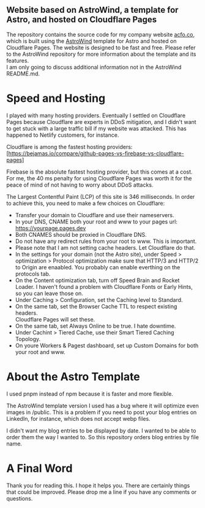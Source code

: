 ## Website based on AstroWind, a template for Astro, and hosted on Cloudflare Pages

The repository contains the source code for my company website [acfo.co](https://acfo.co), 
which is built using the [AstroWind](https://github.com/onwidget/astrowind)
template for Astro and hosted on Cloudflare Pages. 
The website is designed to be fast and free.
Please refer to the AstroWind repository for more information about the template and its features.  
I am only going to discuss additional information not in the  AstroWind README.md.

# Speed and Hosting

I played with many hosting providers.  Eventually I settled on Cloudflare Pages because Cloudflare are experts
in DDoS mitigation, and I didn't want to get stuck with a large traffic bill if my website was attacked.
This has happened to Netlify customers, for instance.

Cloudflare is among the fastest hosting providers: 
[https://bejamas.io/compare/github-pages-vs-firebase-vs-cloudflare-pages]

Firebase is the absolute fastest hosting provider, but this comes at a cost. 
For me, the 40 ms penalty for using Cloudflare Pages was worth it for the
peace of mind of not having to worry about DDoS attacks.

The Largest Contentful Paint (LCP) of this site is 346 milliseconds.
In order to achieve this, you need to make a few choices on Cloudflare:

* Transfer your domain to Cloudflare and use their nameservers.
* In your DNS, CNAME both your root and www to your pages url: 
https://yourpage.pages.dev
* Both CNAMES should be proxied in Cloudflare DNS.
* Do not have any redirect rules from your root to www.  This is important.
* Please note that I am not setting cache headers.  Let Cloudflare do that.
* In the settings for your domain (not the Astro site), under Speed > optimization > Protocol optimization
make sure that HTTP/3 and HTTP/2 to Origin are enaabled.  You probably can enable everthing
on the protocols tab.
* On the Content optimization tab, turn off Speed Brain and Rocket Loader. 
I haven't found a problem with Cloudflare Fonts or Early Hints, so you can 
leave those on.
* Under Caching > Configuration, set the Caching level to Standard.
* On the same tab, set the Browser Cache TTL to respect existing headers.  
Cloudflare Pages will set these.
* On the same tab, set Always Online to be true. I hate downtime.
* Under Cachint > Tiered Cache, use their Smart Tiered Caching Topology.
* On youre Workers & Pagest dashboard, set up Custom Domains for both your root
and www.

# About the Astro Template

I used pnpm instead of npm because it is faster and more flexible.

The AstroWind template version I used has a bug where it will optimize 
even images in /public.  This is a problem if you need to post your blog 
entries on LinkedIn, for instance, which does not accept webp files.

I didn't want my blog entries to be displayed by date.  I wanted to be able to 
order them the way I wanted to.  So this repository orders blog entries
by file name.

# A Final Word

Thank you for reading this.  I hope it helps you.  There are certainly 
things that could be improved.  Please drop me a line if you have any 
comments or questions.
